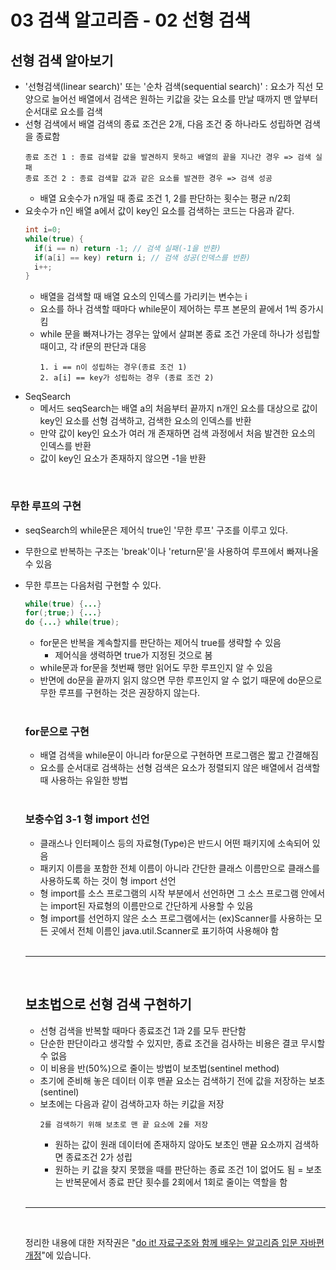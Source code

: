 # 03 검색 알고리즘 - 02 선형 검색

## 선형 검색 알아보기
- '선형검색(linear search)' 또는 '순차 검색(sequential search)'
  : 요소가 직선 모양으로 늘어선 배열에서 검색은 원하는 키값을 갖는 요소를 만날 때까지 맨 앞부터 순서대로 요소를 검색
- 선형 검색에서 배열 검색의 종료 조건은 2개, 다음 조건 중 하나라도 성립하면 검색을 종료함
  ```
  종료 조건 1 : 종료 검색할 값을 발견하지 못하고 배열의 끝을 지나간 경우 => 검색 실패
  종료 조건 2 : 종료 검색할 값과 같은 요소를 발견한 경우 => 검색 성공
  ```
  - 배열 요솟수가 n개일 때 종료 조건 1, 2를 판단하는 횟수는 평균 n/2회
- 요솟수가 n인 배열 a에서 값이 key인 요소를 검색하는 코드는 다음과 같다.
  ```java
  int i=0;
  while(true) {
    if(i == n) return -1; // 검색 실패(-1을 반환)
    if(a[i] == key) return i; // 검색 성공(인덱스를 반환)
    i++;
  }
  ```
  - 배열을 검색할 때 배열 요소의 인덱스를 가리키는 변수는 i
  - 요소를 하나 검색할 때마다 while문이 제어하는 루프 본문의 끝에서 1씩 증가시킴
  - while 문을 빠져나가는 경우는 앞에서 살펴본 종료 조건 가운데 하나가 성립할 때이고, 각 if문의 판단과 대응
    ```
    1. i == n이 성립하는 경우(종료 조건 1)
    2. a[i] == key가 성립하는 경우 (종료 조건 2)
    ```
- SeqSearch
  - 메서드 seqSearch는 배열 a의 처음부터 끝까지 n개인 요소를 대상으로 값이 key인 요소를 선형 검색하고, 검색한 요소의 인덱스를 반환
  - 만약 값이 key인 요소가 여러 개 존재하면 검색 과정에서 처음 발견한 요소의 인덱스를 반환
  - 값이 key인 요소가 존재하지 않으면 -1을 반환

<br>

### 무한 루프의 구현
- seqSearch의 while문은 제어식 true인 '무한 루프' 구조를 이루고 있다.
- 무한으로 반복하는 구조는 'break'이나 'return문'을 사용하여 루프에서 빠져나올 수 있음
- 무한 루프는 다음처럼 구현할 수 있다.
  ```java
  while(true) {...}
  for(;true;) {...}
  do {...} while(true);
  ```
  - for문은 반복을 계속할지를  판단하는 제어식 true를 생략할 수 있음
    - 제어식을 생력하면 true가 지정된 것으로 봄
  - while문과 for문을 첫번째 행만 읽어도 무한 루프인지 알 수 있음
  - 반면에 do문을 끝까지 읽지 않으면 무한 루프인지 알 수 없기 때문에 do문으로 무한 루프를 구현하는 것은 권장하지 않는다.

  <br>

  ### for문으로 구현
  - 배열 검색을 while문이 아니라 for문으로 구현하면 프로그램은 짧고 간결해짐
  - 요소를 순서대로 검색하는 선형 검색은 요소가 정렬되지 않은 배열에서 검색할 때 사용하는 유일한 방법

  <br>

  ### 보충수업 3-1 형 import 선언
  - 클래스나 인터페이스 등의 자료형(Type)은 반드시 어떤 패키지에 소속되어 있음
  - 패키지 이름을 포함한 전체 이름이 아니라 간단한 클래스 이름만으로 클래스를 사용하도록 하는 것이 형 import 선언
  - 형 import를 소스 프로그램의 시작 부분에서 선언하면 그 소스 프로그램 안에서는 import된 자료형의 이름만으로 간단하게 사용할 수 있음
  - 형 import를 선언하지 않은 소스 프로그램에서는 (ex)Scanner를 사용하는 모든 곳에서 전체 이름인 java.util.Scanner로 표기하여 사용해야 함

  <br>

  ---

  <br>

  ## 보초법으로 선형 검색 구현하기
  - 선형 검색을 반복할 때마다 종료조건 1과 2를 모두 판단함
  - 단순한 판단이라고 생각할 수 있지만, 종료 조건을 검사하는 비용은 결코 무시할 수 없음
  - 이 비용을 반(50%)으로 줄이는 방법이 보초법(sentinel method)
  - 초기에 준비해 놓은 데이터 이후 맨끝 요소는 검색하기 전에 값을 저장하는 보초(sentinel)
  - 보초에는 다음과 같이 검색하고자 하는 키값을 저장
    ```
    2를 검색하기 위해 보초로 맨 끝 요소에 2를 저장
    ```
    - 원하는 값이 원래 데이터에 존재하지 않아도 보초인 맨끝 요소까지 검색하면 종료조건 2가 성립
    - 원하는 키 값을 찾지 못했을 때를 판단하는 종료 조건 1이 없어도 됨
      = 보초는 반복문에서 종료 판단 횟수를 2회에서 1회로 줄이는 역할을 함

  <br>

  ---

  <br>

  정리한 내용에 대한 저작권은 "[do it! 자료구조와 함께 배우는 알고리즘 입문 자바편 개정](https://www.aladin.co.kr/search/wsearchresult.aspx?SearchTarget=All&SearchWord=Do+it%21+%EC%9E%90%EB%A3%8C%EA%B5%AC%EC%A1%B0%EC%99%80+%ED%95%A8%EA%BB%98+%EB%B0%B0%EC%9A%B0%EB%8A%94+%EC%95%8C%EA%B3%A0%EB%A6%AC%EC%A6%98+%EC%9E%85%EB%AC%B8+%3A+%EC%9E%90%EB%B0%94+%ED%8E%B8)"에 있습니다.
